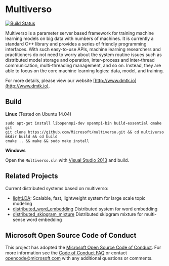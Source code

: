 Multiverso
==========
[![Build Status](https://travis-ci.org/Microsoft/multiverso.svg?branch=master)](https://travis-ci.org/Microsoft/multiverso)

Multiverso is a parameter server based framework for training machine learning models on big data with numbers of machines. It is currently a standard C++ library and provides a series of friendly programming interfaces. With such easy-to-use APIs, machine learning researchers and practitioners do not need to worry about the system routine issues such as distributed model storage and operation, inter-process and inter-thread communication, multi-threading management, and so on.
Instead, they are able to focus on the core machine learning logics: data, model, and training.

For more details, please view our website [http://www.dmtk.io](http://www.dmtk.io).

Build
----------

**Linux** (Tested on Ubuntu 14.04)

```
sudo apt-get install libopenmpi-dev openmpi-bin build-essential cmake git
git clone https://github.com/Microsoft/multiverso.git && cd multiverso
mkdir build && cd build
cmake .. && make && sudo make install
```

**Windows**

Open the `Multiverso.sln` with [Visual Studio 2013]() and build.

Related Projects
----------

Current distributed systems based on multiverso:

* [lightLDA](https://github.com/Microsoft/lightlda): Scalable, fast, lightweight system for large scale topic modeling
* [distributed_word_embedding](https://github.com/Microsoft/distributed_word_embedding) Distributed system for word embedding
* [distributed_skipgram_mixture](https://github.com/Microsoft/distributed_skipgram_mixture) Distributed skipgram mixture for multi-sense word embedding

Microsoft Open Source Code of Conduct
------------

This project has adopted the [Microsoft Open Source Code of Conduct](https://opensource.microsoft.com/codeofconduct/). For more information see the [Code of Conduct FAQ](https://opensource.microsoft.com/codeofconduct/faq/) or contact [opencode@microsoft.com](mailto:opencode@microsoft.com) with any additional questions or comments.
